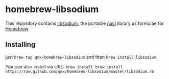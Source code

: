 # homebrew-libsodium

This repository contains [libsodium](https://github.com/jedisct1/libsodium), the portable [nacl](http://nacl.cr.yp.to) library as formulae for [Homebrew](http://mxcl.github.com/homebrew)

## Installing

just `brew tap qmx/homebrew-libsodium` and then `brew install libsodium`.

You can also install via URL:
`brew install brew install https://raw.github.com/qmx/homebrew-libsodium/master/libsodium.rb`
